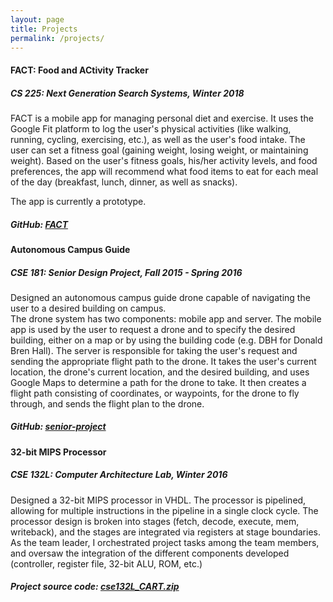 ```yaml
---
layout: page
title: Projects
permalink: /projects/
---
```


#### FACT: Food and ACtivity Tracker
##### CS 225: Next Generation Search Systems, Winter 2018
FACT is a mobile app for managing personal diet and exercise. It uses the Google Fit platform to log the user's physical activities (like walking, running, cycling, exercising, etc.), as well as the user's food intake. The user can set a fitness goal (gaining weight, losing weight, or maintaining weight). Based on the user's fitness goals, his/her activity levels, and food preferences, the app will recommend what food items to eat for each meal of the day (breakfast, lunch, dinner, as well as snacks).

The app is currently a prototype.

##### GitHub: [FACT](https://github.com/arashn/FACT)

#### Autonomous Campus Guide
##### CSE 181: Senior Design Project, Fall 2015 - Spring 2016
Designed an autonomous campus guide drone capable of navigating the user to a desired building on campus.  
The drone system has two components: mobile app and server. The mobile app is used by the user to request a drone and to specify the desired building, either on a map or by using the building code (e.g. DBH for Donald Bren Hall). The server is responsible for taking the user's request and sending the appropriate flight path to the drone. It takes the user's current location, the drone's current location, and the desired building, and uses Google Maps to determine a path for the drone to take. It then creates a flight path consisting of coordinates, or waypoints, for the drone to fly through, and sends the flight plan to the drone.

##### GitHub: [senior-project](https://github.com/arashn/senior-project)

#### 32-bit MIPS Processor
##### CSE 132L: Computer Architecture Lab, Winter 2016
Designed a 32-bit MIPS processor in VHDL. The processor is pipelined, allowing for multiple instructions in the pipeline in a single clock cycle. The processor design is broken into stages (fetch, decode, execute, mem, writeback), and the stages are integrated via registers at stage boundaries.  
As the team leader, I orchestrated project tasks among the team members, and oversaw the integration of the different components developed (controller, register file, 32-bit ALU, ROM, etc.)

##### Project source code: <a href="http://www.arashnabili.com/assets/cse132L_CART.zip">cse132L_CART.zip</a>
